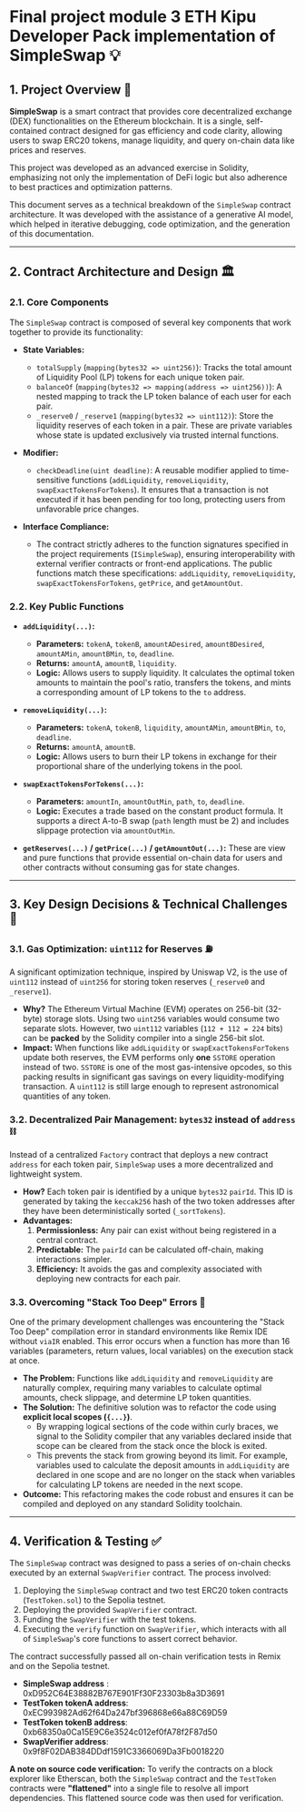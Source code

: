 # Final project module 3 ETH Kipu Developer Pack implementation of SimpleSwap 💡

## 1. Project Overview 📜

**SimpleSwap** is a smart contract that provides core decentralized exchange (DEX) functionalities on the Ethereum blockchain. It is a single, self-contained contract designed for gas efficiency and code clarity, allowing users to swap ERC20 tokens, manage liquidity, and query on-chain data like prices and reserves.

This project was developed as an advanced exercise in Solidity, emphasizing not only the implementation of DeFi logic but also adherence to best practices and optimization patterns.

This document serves as a technical breakdown of the `SimpleSwap` contract architecture. It was developed with the assistance of a generative AI model, which helped in iterative debugging, code optimization, and the generation of this documentation.

---

## 2. Contract Architecture and Design 🏛️

### 2.1. Core Components

The `SimpleSwap` contract is composed of several key components that work together to provide its functionality:

-   **State Variables:**
    -   `totalSupply` (`mapping(bytes32 => uint256)`): Tracks the total amount of Liquidity Pool (LP) tokens for each unique token pair.
    -   `balanceOf` (`mapping(bytes32 => mapping(address => uint256))`): A nested mapping to track the LP token balance of each user for each pair.
    -   `_reserve0` / `_reserve1` (`mapping(bytes32 => uint112)`): Store the liquidity reserves of each token in a pair. These are private variables whose state is updated exclusively via trusted internal functions.

-   **Modifier:**
    -   `checkDeadline(uint deadline)`: A reusable modifier applied to time-sensitive functions (`addLiquidity`, `removeLiquidity`, `swapExactTokensForTokens`). It ensures that a transaction is not executed if it has been pending for too long, protecting users from unfavorable price changes.

-   **Interface Compliance:**
    -   The contract strictly adheres to the function signatures specified in the project requirements (`ISimpleSwap`), ensuring interoperability with external verifier contracts or front-end applications. The public functions match these specifications: `addLiquidity`, `removeLiquidity`, `swapExactTokensForTokens`, `getPrice`, and `getAmountOut`.

### 2.2. Key Public Functions

-   **`addLiquidity(...)`:**
    -   **Parameters:** `tokenA`, `tokenB`, `amountADesired`, `amountBDesired`, `amountAMin`, `amountBMin`, `to`, `deadline`.
    -   **Returns:** `amountA`, `amountB`, `liquidity`.
    -   **Logic:** Allows users to supply liquidity. It calculates the optimal token amounts to maintain the pool's ratio, transfers the tokens, and mints a corresponding amount of LP tokens to the `to` address.

-   **`removeLiquidity(...)`:**
    -   **Parameters:** `tokenA`, `tokenB`, `liquidity`, `amountAMin`, `amountBMin`, `to`, `deadline`.
    -   **Returns:** `amountA`, `amountB`.
    -   **Logic:** Allows users to burn their LP tokens in exchange for their proportional share of the underlying tokens in the pool.

-   **`swapExactTokensForTokens(...)`:**
    -   **Parameters:** `amountIn`, `amountOutMin`, `path`, `to`, `deadline`.
    -   **Logic:** Executes a trade based on the constant product formula. It supports a direct A-to-B swap (`path` length must be 2) and includes slippage protection via `amountOutMin`.

-   **`getReserves(...)` / `getPrice(...)` / `getAmountOut(...)`:** These are view and pure functions that provide essential on-chain data for users and other contracts without consuming gas for state changes.

---

## 3. Key Design Decisions & Technical Challenges 🧠

### 3.1. Gas Optimization: `uint112` for Reserves ⛽

A significant optimization technique, inspired by Uniswap V2, is the use of `uint112` instead of `uint256` for storing token reserves (`_reserve0` and `_reserve1`).

-   **Why?** The Ethereum Virtual Machine (EVM) operates on 256-bit (32-byte) storage slots. Using two `uint256` variables would consume two separate slots. However, two `uint112` variables (`112 + 112 = 224` bits) can be **packed** by the Solidity compiler into a single 256-bit slot.
-   **Impact:** When functions like `addLiquidity` or `swapExactTokensForTokens` update both reserves, the EVM performs only **one** `SSTORE` operation instead of two. `SSTORE` is one of the most gas-intensive opcodes, so this packing results in significant gas savings on every liquidity-modifying transaction. A `uint112` is still large enough to represent astronomical quantities of any token.

### 3.2. Decentralized Pair Management: `bytes32` instead of `address` ⛓️

Instead of a centralized `Factory` contract that deploys a new contract `address` for each token pair, `SimpleSwap` uses a more decentralized and lightweight system.

-   **How?** Each token pair is identified by a unique `bytes32` `pairId`. This ID is generated by taking the `keccak256` hash of the two token addresses after they have been deterministically sorted (`_sortTokens`).
-   **Advantages:**
    1.  **Permissionless:** Any pair can exist without being registered in a central contract.
    2.  **Predictable:** The `pairId` can be calculated off-chain, making interactions simpler.
    3.  **Efficiency:** It avoids the gas and complexity associated with deploying new contracts for each pair.

### 3.3. Overcoming "Stack Too Deep" Errors 🤯

One of the primary development challenges was encountering the "Stack Too Deep" compilation error in standard environments like Remix IDE without `viaIR` enabled. This error occurs when a function has more than 16 variables (parameters, return values, local variables) on the execution stack at once.

-   **The Problem:** Functions like `addLiquidity` and `removeLiquidity` are naturally complex, requiring many variables to calculate optimal amounts, check slippage, and determine LP token quantities.
-   **The Solution:** The definitive solution was to refactor the code using **explicit local scopes (`{...}`)**.
    -   By wrapping logical sections of the code within curly braces, we signal to the Solidity compiler that any variables declared inside that scope can be cleared from the stack once the block is exited.
    -   This prevents the stack from growing beyond its limit. For example, variables used to calculate the deposit amounts in `addLiquidity` are declared in one scope and are no longer on the stack when variables for calculating LP tokens are needed in the next scope.
-   **Outcome:** This refactoring makes the code robust and ensures it can be compiled and deployed on any standard Solidity toolchain.

---

## 4. Verification & Testing ✅

The `SimpleSwap` contract was designed to pass a series of on-chain checks executed by an external `SwapVerifier` contract. The process involved:

1.  Deploying the `SimpleSwap` contract and two test ERC20 token contracts (`TestToken.sol`) to the Sepolia testnet.
2.  Deploying the provided `SwapVerifier` contract.
3.  Funding the `SwapVerifier` with the test tokens.
4.  Executing the `verify` function on `SwapVerifier`, which interacts with all of `SimpleSwap`'s core functions to assert correct behavior.

The contract successfully passed all on-chain verification tests in Remix and on the Sepolia testnet.

-    **SimpleSwap address** : 0xD952C64E38882B767E901Ff30F23303b8a3D3691
-    **TestToken tokenA address**: 0xEC993982Ad62f64Da247bf396868e66a88C69D59
-    **TestToken tokenB address**: 0xb68350a0Ca15E9C6e3524c012ef0fA78f2F87d50
-    **SwapVerifier address**: 0x9f8F02DAB384DDdf1591C3366069Da3Fb0018220

**A note on source code verification:** To verify the contracts on a block explorer like Etherscan, both the `SimpleSwap` contract and the `TestToken` contracts were **"flattened"** into a single file to resolve all import dependencies. This flattened source code was then used for verification.
